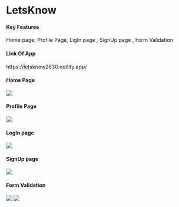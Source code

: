 # LetsKnow
<h4>Key Features</h4>
<p> Home page, Profile Page, LigIn page , SignUp page , Form Validation</p>
<h4>Link Of App</h4>
<p>https://letsknow2630.netlify.app/</p>
<h4>Home Page</h4>
<img src="https://github.com/dvverma03/LetsKnow/assets/116081426/db2db433-8b4a-4c5d-aae6-dd1bef6f11c7"/>

<h4>Profile Page</h4>
<img src="https://github.com/dvverma03/LetsKnow/assets/116081426/4a98efbf-3851-402d-82c1-84454543b71c"/>

<h4>LogIn page</h4>
<img src="https://github.com/dvverma03/LetsKnow/assets/116081426/9d630a46-a522-4996-bc2e-03b9b4ed689a"/>

<h4>SignUp page</h4>
<img src="https://github.com/dvverma03/LetsKnow/assets/116081426/14eaacee-9e3c-4951-bf41-a1668ed0c5a9"/>

<h4>Form Validation</h4>
<img src="https://github.com/dvverma03/LetsKnow/assets/116081426/0ce14c48-d463-4761-b6b5-07308645a50b"/>
<img src="https://github.com/dvverma03/LetsKnow/assets/116081426/41c9752c-cb53-4b48-bed9-cfff26d790de"/>
